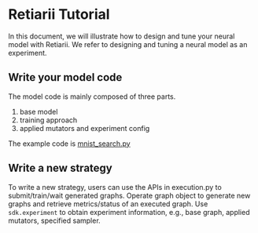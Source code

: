 # Retiarii Tutorial

In this document, we will illustrate how to design and tune your neural model with Retiarii. We refer to designing and tuning a neural model as an experiment.

## Write your model code

The model code is mainly composed of three parts.

1. base model
2. training approach
3. applied mutators and experiment config

The example code is [mnist_search.py](../mnist_search.py)

## Write a new strategy

To write a new strategy, users can use the APIs in execution.py to submit/train/wait generated graphs. Operate graph object to generate new graphs and retrieve metrics/status of an executed graph. Use `sdk.experiment` to obtain experiment information, e.g., base graph, applied mutators, specified sampler.